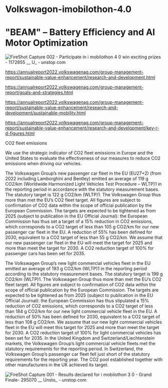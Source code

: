 # Volkswagon-imobilothon-4.0
# "BEAM" – Battery Efficiency and AI Motor Optimization
![FireShot Capture 002 - Participate in i mobilothon 4 0   win exciting prizes  - 1172855 __ U_ - unstop com](https://github.com/user-attachments/assets/b3389c54-4b89-4420-8025-76f9ce5bd73d)

https://annualreport2022.volkswagenag.com/group-management-report/sustainable-value-enhancement/research-and-development.html

https://annualreport2022.volkswagenag.com/group-management-report/goals-and-strategies.html

https://annualreport2022.volkswagenag.com/group-management-report/sustainable-value-enhancement/research-and-development/sustainable-mobility.html

https://annualreport2022.volkswagenag.com/group-management-report/sustainable-value-enhancement/research-and-development/key-r-d-figures.html

CO2 fleet emissions

We use the strategic indicator of CO2 fleet emissions in Europe and the United States to evaluate the effectiveness of our measures to reduce CO2 emissions when driving our vehicles.

The Volkswagen Group’s new passenger car fleet in the EU (EU27+2) (from 2022 including Lamborghini and Bentley) emitted an average of 119 g CO2/km (Worldwide Harmonized Light Vehicles Test Procedure – WLTP)1 in the reporting period in accordance with the statutory measurement bases. The statutory target is 122 g CO2/km (WLTP)1. The Volkswagen Group thus more than met the EU’s CO2 fleet target. All figures are subject to confirmation of CO2 data within the scope of official publication by the European Commission. The targets are expected to be tightened as from 2025 (subject to publication in the EU Official Journal): the European Commission has thus set a target of a 15% reduction in CO2 emissions, which corresponds to a CO2 target of less than 105 g CO2/km for our new passenger car fleet in the EU. A reduction of 55% has been defined for 2030, equivalent to a CO2 target of less than 55 g CO2/km. We assume that our new passenger car fleet in the EU will meet the target for 2025 and more than meet the target for 2030. A CO2 reduction target of 100% for passenger cars has been set for 2035.

The Volkswagen Group’s new light commercial vehicles fleet in the EU emitted an average of 193 g CO2/km (WLTP)1 in the reporting period according to the statutory measurement bases. The statutory target is 199 g CO2/km (WLTP)1. The Volkswagen Group thus more than met the EU’s CO2 fleet target. All figures are subject to confirmation of CO2 data within the scope of official publication by the European Commission. The targets are expected to be tightened as from 2025 (subject to publication in the EU Official Journal): the European Commission has thus stipulated a 15% reduction of CO2 emissions, which corresponds to a CO2 target of less than 184 g CO2/km for our new light commercial vehicle fleet in the EU. A reduction of 50% has been defined for 2030, equivalent to a CO2 target of less than 108 g CO2/km. We assume that our new light commercial vehicles fleet in the EU will meet this target for 2025 and more than meet the target for 2030. A CO2 reduction target of 100% for light commercial vehicles has been set for 2035. In the United Kingdom and Switzerland/Liechtenstein markets, the Volkswagen Group’s light commercial vehicle fleets met the statutory requirements for the reporting period. In Switzerland, the Volkswagen Group’s passenger car fleet fell just short of the statutory requirements for the reporting year. The CO2 pool established together with other manufacturers in the UK achieved its target.



![FireShot Capture 001 - Results declared for i mobilothon 3 0 - Grand Finale- 295070 __ Unsto_ - unstop com](https://github.com/user-attachments/assets/0310206d-9069-49a7-a594-56a5d5af1627)
